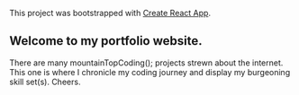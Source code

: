 This project was bootstrapped with [Create React App](https://github.com/facebook/create-react-app).

## Welcome to my portfolio website. 

There are many mountainTopCoding(); projects strewn about the internet. This one is where I chronicle my coding journey and display my burgeoning skill set(s). Cheers.